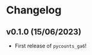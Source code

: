 # Changelog

<!--next-version-placeholder-->

## v0.1.0 (15/06/2023)

- First release of `pycounts_ga6`!
